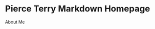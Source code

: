 # Pierce Terry Markdown Homepage
[About Me](https://github.com/petbz6/1600-Markdown-Pages/blob/main/AboutMe.md)
